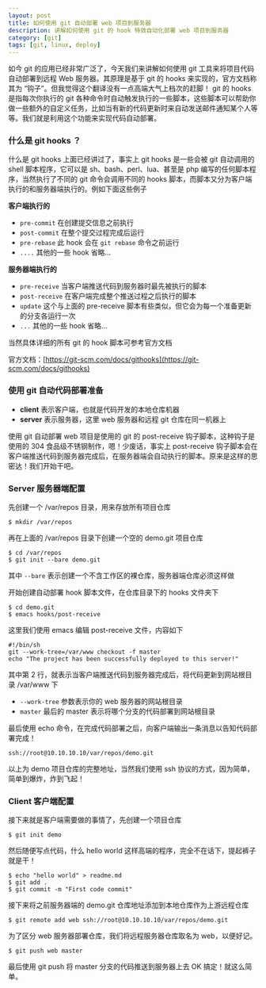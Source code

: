 ```yaml
---
layout: post
title: 如何使用 git 自动部署 web 项目到服务器
description: 讲解如何使用 git 的 hook 特效自动化部署 web 项目到服务器
category: [git]
tags: [git, linux, deploy]
---
```


如今 git 的应用已经非常广泛了，今天我们来讲解如何使用 git 工具来将项目代码自动部署到远程 Web 服务器。其原理是基于 git 的 hooks 来实现的，官方文档称其为 “钩子”。但我觉得这个翻译没有一点高端大气上档次的赶脚！ git 的 hooks 是指每次你执行的 git 各种命令时自动触发执行的一些脚本，这些脚本可以帮助你做一些额外的自定义任务，比如当有新的代码更新时来自动发送邮件通知某个人等等。我们就是利用这个功能来实现代码自动部署。


### 什么是 git hooks ？

什么是 git hooks 上面已经讲过了，事实上 git hooks 是一些会被 git 自动调用的 shell 脚本程序，它可以是 sh、bash、perl、lua、甚至是 php 编写的任何脚本程序，当然执行了不同的 git 命令会调用不同的 hooks 脚本，而脚本又分为客户端执行的和服务器端执行的。例如下面这些例子

**客户端执行的**

- `pre-commit`   在创建提交信息之前执行
- `post-commit`  在整个提交过程完成后运行 
- `pre-rebase`   此 hook 会在 `git rebase` 命令之前运行
- `....`         其他的一些 hook 省略...

**服务器端执行的**

- `pre-receive`  当客户端推送代码到服务器时最先被执行的脚本
- `post-receive` 在客户端完成整个推送过程之后执行的脚本
- `update`       这个与上面的 pre-receive 脚本有些类似，但它会为每一个准备更新的分支各运行一次
- `...`          其他的一些 hook 省略...

当然具体详细的所有 git 的 hook 脚本可参考官方文档

官方文档：[https://git-scm.com/docs/githooks](https://git-scm.com/docs/githooks)

### 使用 git 自动代码部署准备

- **client** 表示客户端，也就是代码开发的本地仓库机器
- **server** 表示服务器，这里 web 服务器和远程 git 仓库在同一机器上

使用 git 自动部署 web 项目是使用的 git 的 post-receive 钩子脚本，这种钩子是使用的 304 食品级不锈钢制作，嗯！少废话，事实上 post-receive 钩子脚本会在客户端推送代码到服务器完成后，在服务器端会自动执行的脚本。原来是这样的思密达！我们开始干吧。

### Server 服务器端配置

先创建一个 /var/repos 目录，用来存放所有项目仓库

    $ mkdir /var/repos

再在上面的 /var/repos 目录下创建一个空的 demo.git 项目仓库

    $ cd /var/repos
    $ git init --bare demo.git

其中 `--bare` 表示创建一个不含工作区的裸仓库，服务器端仓库必须这样做

开始创建自动部署 hook 脚本文件，在仓库目录下的 hooks 文件夹下

    $ cd demo.git
    $ emacs hooks/post-receive

这里我们使用 emacs 编辑 post-receive 文件，内容如下

    #!/bin/sh
    git --work-tree=/var/www checkout -f master
    echo "The project has been successfully deployed to this server!"

其中第 2 行，就表示当客户端推送代码到服务器完成后，将代码更新到网站根目录 /var/www 下

- `--work-tree` 参数表示你的 web 服务器的网站根目录
- `master` 最后的 master 表示将哪个分支的代码部署到网站根目录

最后使用 echo 命令，在完成代码部署之后，向客户端输出一条消息以告知代码部署完成！

    ssh://root@10.10.10.10/var/repos/demo.git

以上为 demo 项目仓库的完整地址，当然我们使用 ssh 协议的方式，因为简单，简单到爆炸，炸到飞起！

### Client 客户端配置

接下来就是客户端需要做的事情了，先创建一个项目仓库

    $ git init demo

然后随便写点代码，什么 hello world 这样高端的程序，完全不在话下，提起裤子就是干！

    $ echo "hello world" > readme.md
    $ git add .
    $ git commit -m "First code commit"

接下来将之前服务器端的 demo.git 仓库地址添加到本地仓库作为上游远程仓库

    $ git remote add web ssh://root@10.10.10.10/var/repos/demo.git

为了区分 web 服务器部署仓库，我们将远程服务器仓库取名为 web，以便好记。

    $ git push web master

最后使用 git push 将 master 分支的代码推送到服务器上去 OK 搞定！就这么简单。
